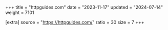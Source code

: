 +++
title = "httpguides.com"
date = "2023-11-17"
updated = "2024-07-14"
weight = 7101

[extra]
source = "https://httpguides.com/"
ratio = 30
size = 7
+++
